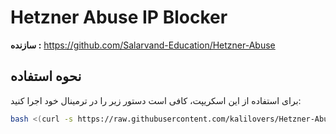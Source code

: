 # Hetzner Abuse IP Blocker
**سازنده :**
https://github.com/Salarvand-Education/Hetzner-Abuse

## نحوه استفاده

برای استفاده از این اسکریپت، کافی است دستور زیر را در ترمینال خود اجرا کنید:

```bash
bash <(curl -s https://raw.githubusercontent.com/kalilovers/Hetzner-Abuse/main/Abuse.sh)
